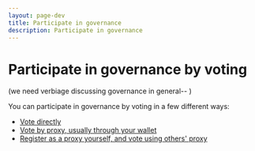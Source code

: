 ```yaml
---
layout: page-dev
title: Participate in governance
description: Participate in governance
---
```


# Participate in governance by voting

(we need verbiage discussing governance in general-- )

You can participate in governance by voting in a few different ways:
* [Vote directly]({{site.baseurl}}/docs/contribute/govern-voting)
* [Vote by proxy, usually through your wallet]({{site.baseurl}}/docs/contribute/govern-proxy-vote)
* [Register as a proxy yourself, and vote using others' proxy]({{site.baseurl}}/docs/contribute/govern-reg-proxy)  